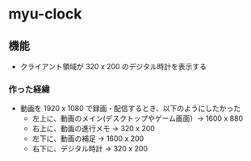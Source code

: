 # myu-clock
## 機能
- クライアント領域が 320 x 200 のデジタル時計を表示する
### 作った経緯
- 動画を 1920 x 1080 で録画・配信するとき、以下のようにしたかった
    - 左上に、動画のメイン(デスクトップやゲーム画面）-> 1600 x 880
    - 右上に、動画の進行メモ -> 320 x 200
    - 左下に、動画の補足 -> 1600 x 200
    - 右下に、デジタル時計 -> 320 x 200

